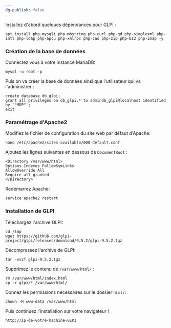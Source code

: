 ```yaml
---
dg-publish: false
---
```


Installez d'abord quelques dépendances pour GLPI :
```
apt install php-mysqli php-mbstring php-curl php-gd php-simplexml php-intl php-ldap php-apcu php-xmlrpc php-cas php-zip php-bz2 php-imap -y
```

### Création de la base de données

Connectez vous à votre instance MariaDB:

```
mysql -u root -p
```

Puis on va créer la base de données ainsi que l'utilisateur qui va l'administrer : 

```
create database db_glpi;  
grant all privileges on db_glpi.* to admindb_glpi@localhost identified by `"MDP"`;  
exit
```

### Paramétrage d'Apache2

Modifiez le fichier de configuration du site web par défaut d'Apache:

```
nano /etc/apache2/sites-available/000-default.conf
```

Ajoutez les lignes suivantes en dessous de  `DocumentRoot` :

```
<Directory /var/www/html>  
Options Indexes FollowSymLinks  
AllowOverride All  
Require all granted  
</Directory>
```

Redémarrez Apache:

```
service apache2 restart
```


### Installation de GLPI

Téléchargez l'archive GLPI:

```
cd /tmp  
wget https://github.com/glpi-project/glpi/releases/download/9.5.2/glpi-9.5.2.tgz  
```

Décompressez l'archive de GLPI:

```
tar -xvzf glpi-9.5.2.tgz
```

Supprimez le contenu de `/var/www/html/` :

```
rm /var/www/html/index.html  
cp -r glpi/* /var/www/html/
```

Donnez les permissions nécessaires sur le dossier `html/`:

```
chown -R www-data /var/www/html
```

Puis continuez l'installation sur votre navigateur !

```
http://ip-de-votre-machine-GLPI
```

